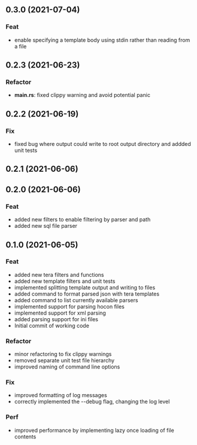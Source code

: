 ## 0.3.0 (2021-07-04)

### Feat

- enable specifying a template body using stdin rather than reading from a file

## 0.2.3 (2021-06-23)

### Refactor

- **main.rs**: fixed clippy warning and avoid potential panic

## 0.2.2 (2021-06-19)

### Fix

- fixed bug where output could write to root output directory and addded unit tests

## 0.2.1 (2021-06-06)

## 0.2.0 (2021-06-06)

### Feat

- added new filters to enable filtering by parser and path
- added new sql file parser

## 0.1.0 (2021-06-05)

### Feat

- added new tera filters and functions
- added new template filters and unit tests
- implemented splitting template output and writing to files
- added command to format parsed json with tera templates
- added command to list currently available parsers
- implemented support for parsing hocon files
- implemented support for xml parsing
- added parsing support for ini files
- Initial commit of working code

### Refactor

- minor refactoring to fix clippy warnings
- removed separate unit test file hierarchy
- improved naming of command line options

### Fix

- improved formatting of log messages
- correctly implemented the --debug flag, changing the log level

### Perf

- improved performance by implementing lazy once loading of file contents
